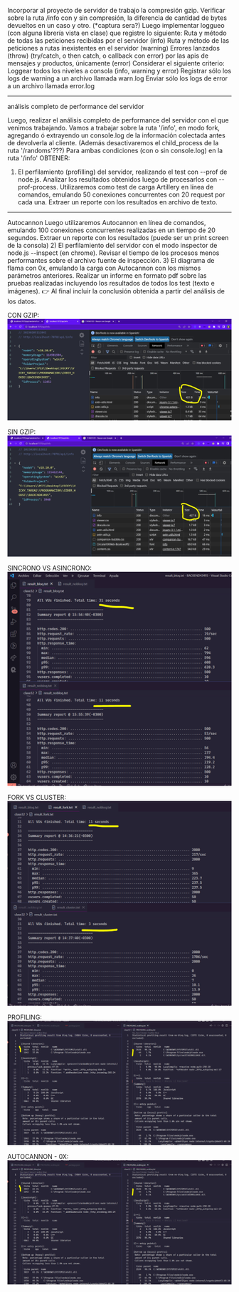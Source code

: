 Incorporar al proyecto de servidor de trabajo la compresión gzip.
Verificar sobre la ruta /info con y sin compresión, la diferencia de cantidad de bytes devueltos en un caso y otro. (\*captura sera?)
Luego implementar loggueo (con alguna librería vista en clase) que registre lo siguiente:
Ruta y método de todas las peticiones recibidas por el servidor (info)
Ruta y método de las peticiones a rutas inexistentes en el servidor (warning)
Errores lanzados (throw) (try/catch, o then catch, o callback con error) por las apis de mensajes y productos, únicamente (error)
Considerar el siguiente criterio:
Loggear todos los niveles a consola (info, warning y error)
Registrar sólo los logs de warning a un archivo llamada warn.log
Enviar sólo los logs de error a un archivo llamada error.log

---

análisis completo de performance del servidor

Luego, realizar el análisis completo de performance del servidor con el que venimos trabajando.
Vamos a trabajar sobre la ruta '/info', en modo fork, agregando ó extrayendo un console.log de la información colectada antes de devolverla al cliente. (Además desactivaremos el child_process de la ruta '/randoms'???)
Para ambas condiciones (con o sin console.log) en la ruta '/info' OBTENER:

1. El perfilamiento (profilling) del servidor, realizando el test con --prof de node.js. Analizar los resultados obtenidos luego de procesarlos con --prof-process.
   Utilizaremos como test de carga Artillery en línea de comandos, emulando 50 conexiones concurrentes con 20 request por cada una. Extraer un reporte con los resultados en archivo de texto.

---

Autocannon
Luego utilizaremos Autocannon en línea de comandos, emulando 100 conexiones concurrentes realizadas en un tiempo de 20 segundos. Extraer un reporte con los resultados (puede ser un print screen de la consola) 2) El perfilamiento del servidor con el modo inspector de node.js --inspect (en chrome). Revisar el tiempo de los procesos menos performantes sobre el archivo fuente de inspección. 3) El diagrama de flama con 0x, emulando la carga con Autocannon con los mismos parámetros anteriores.
Realizar un informe en formato pdf sobre las pruebas realizadas incluyendo los resultados de todos los test (texto e imágenes).
👉 Al final incluir la conclusión obtenida a partir del análisis de los datos.

CON GZIP:
![CON_GZIP](https://github.com/VictoriaIleanaRodriguezMora/BackEndNode/blob/desafio16-clase32/imgReadme/CON_GZIP.jpeg)

SIN GZIP:
![SIN_GZIP](https://github.com/VictoriaIleanaRodriguezMora/BackEndNode/blob/desafio16-clase32/imgReadme/SIN_GZIP.jpeg)

SINCRONO VS ASINCRONO:
![SINCRONO_ASINCRONO](https://github.com/VictoriaIleanaRodriguezMora/BackEndNode/blob/desafio16-clase32/imgReadme/SINCRONO_ASINCRONO.PNG)

FORK VS CLUSTER:
![FORK_CLUSTER](https://github.com/VictoriaIleanaRodriguezMora/BackEndNode/blob/desafio16-clase32/imgReadme/FORK_CLUSTER.PNG)

PROFILING:
![PROFILING](https://github.com/VictoriaIleanaRodriguezMora/BackEndNode/blob/desafio16-clase32/imgReadme/PROFILING.PNG)


AUTOCANNON - 0X:
![PROFILING](https://github.com/VictoriaIleanaRodriguezMora/BackEndNode/blob/desafio16-clase32/imgReadme/PROFILING.PNG)